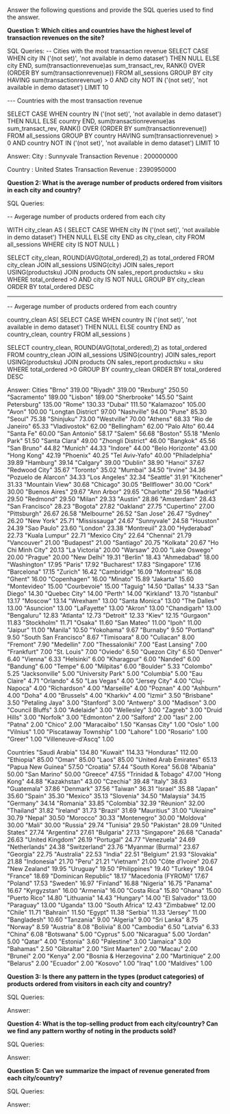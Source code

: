 Answer the following questions and provide the SQL queries used to find the answer.

    
**Question 1: Which cities and countries have the highest level of transaction revenues on the site?**


SQL Queries:
-- Cities with the most transaction revenue
SELECT CASE
        WHEN city IN ('(not set)', 'not available in demo dataset') THEN NULL
        ELSE city
    END,
    sum(transactionrevenue)as sum_transact_rev,
    RANK() OVER (ORDER BY sum(transactionrevenue))
FROM all_sessions
GROUP BY city
HAVING sum(transactionrevenue) > 0 AND city NOT IN ('(not set)', 'not available in demo dataset')
LIMIT 10

--- Countries with the most transaction revenue

SELECT CASE
        WHEN country IN ('(not set)', 'not available in demo dataset') THEN NULL
        ELSE country
    END,
    sum(transactionrevenue)as sum_transact_rev,
    RANK() OVER (ORDER BY sum(transactionrevenue))
FROM all_sessions
GROUP BY country
HAVING sum(transactionrevenue) > 0 AND country NOT IN ('(not set)', 'not available in demo dataset')
LIMIT 10


Answer:
City : Sunnyvale 
Transaction Revenue : 200000000 

Country : United States
Transaction Revenue : 2390950000



**Question 2: What is the average number of products ordered from visitors in each city and country?**


SQL Queries:

-- Avgerage number of products ordered from each city

WITH city_clean AS (
    SELECT CASE
            WHEN city IN ('(not set)', 'not available in demo dataset') THEN NULL
            ELSE city
        END as city_clean,
        city
    FROM all_sessions
	WHERE city IS NOT NULL
)


SELECT city_clean, ROUND(AVG(total_ordered),2) as total_ordered 
FROM city_clean
JOIN all_sessions USING(city)
JOIN sales_report USING(productsku)
JOIN products ON sales_report.productsku = sku
WHERE total_ordered >0 AND city IS NOT NULL
GROUP BY city_clean
ORDER BY total_ordered DESC

---

-- Avgerage number of products ordered from each country

country_clean AS(
    SELECT CASE
            WHEN country IN ('(not set)', 'not available in demo dataset') THEN NULL
            ELSE country
        END as country_clean,
        country
    FROM all_sessions
)

SELECT country_clean, ROUND(AVG(total_ordered),2) as total_ordered 
FROM country_clean
JOIN all_sessions USING(country)
JOIN sales_report USING(productsku)
JOIN products ON sales_report.productsku = sku
WHERE total_ordered >0
GROUP BY country_clean
ORDER BY total_ordered DESC



Answer:
Cities
    "Brno"	319.00
    "Riyadh"	319.00
    "Rexburg"	250.50
    "Sacramento"	189.00
    "Lisbon"	189.00
    "Sherbrooke"	145.50
    "Saint Petersburg"	135.00
    "Rome"	130.33
    "Dubai"	111.50
    "Kalamazoo"	105.00
    "Avon"	100.00
    "Longtan District"	97.00
    "Nashville"	94.00
    "Pune"	85.30
    "Seoul"	75.38
    "Shinjuku"	73.00
    "Westville"	70.00
    "Athens"	68.33
    "Rio de Janeiro"	65.33
    "Vladivostok"	62.00
    "Bellingham"	62.00
    "Palo Alto"	60.44
    "Santa Fe"	60.00
    "San Antonio"	58.17
    "Salem"	56.68
    "Boston"	55.18
    "Menlo Park"	51.50
    "Santa Clara"	49.00
    "Zhongli District"	46.00
    "Bangkok"	45.56
    "San Bruno"	44.82
    "Munich"	44.33
    "Indore"	44.00
    "Belo Horizonte"	43.00
    "Hong Kong"	42.19
    "Phoenix"	40.25
    "Tel Aviv-Yafo"	40.00
    "Philadelphia"	39.89
    "Hamburg"	39.14
    "Calgary"	39.00
    "Dublin"	38.90
    "Hanoi"	37.67
    "Redwood City"	35.67
    "Toronto"	35.02
    "Mumbai"	34.50
    "Irvine"	34.36
    "Pozuelo de Alarcon"	34.33
    "Los Angeles"	32.34
    "Seattle"	31.91
    "Kitchener"	31.33
    "Mountain View"	30.68
    "Chicago"	30.05
    "Bellflower"	30.00
    "Cork"	30.00
    "Buenos Aires"	29.67
    "Ann Arbor"	29.65
    "Charlotte"	29.56
    "Madrid"	29.50
    "Redmond"	29.50
    "Milan"	29.33
    "Austin"	28.86
    "Amsterdam"	28.43
    "San Francisco"	28.23
    "Bogota"	27.82
    "Oakland"	27.75
    "Cupertino"	27.00
    "Pittsburgh"	26.67
        26.58
    "Melbourne"	26.52
    "San Jose"	26.47
    "Sydney"	26.20
    "New York"	25.71
    "Mississauga"	24.67
    "Sunnyvale"	24.58
    "Houston"	24.39
    "Sao Paulo"	23.60
    "London"	23.38
    "Montreuil"	23.00
    "Hyderabad"	22.73
    "Kuala Lumpur"	22.71
    "Mexico City"	22.64
    "Chennai"	21.79
    "Vancouver"	21.00
    "Budapest"	21.00
    "Santiago"	20.75
    "Kolkata"	20.67
    "Ho Chi Minh City"	20.13
    "La Victoria"	20.00
    "Warsaw"	20.00
    "Lake Oswego"	20.00
    "Prague"	20.00
    "New Delhi"	19.31
    "Berlin"	18.43
    "Ahmedabad"	18.00
    "Washington"	17.95
    "Paris"	17.92
    "Bucharest"	17.83
    "Singapore"	17.16
    "Barcelona"	17.15
    "Zurich"	16.42
    "Cambridge"	16.09
    "Montreal"	16.08
    "Ghent"	16.00
    "Copenhagen"	16.00
    "Minato"	15.89
    "Jakarta"	15.60
    "Montevideo"	15.00
    "Courbevoie"	15.00
    "Taguig"	14.50
    "Dallas"	14.33
    "San Diego"	14.30
    "Quebec City"	14.00
    "Perth"	14.00
    "Kirkland"	13.70
    "Istanbul"	13.17
    "Moscow"	13.14
    "Wrexham"	13.00
    "Santa Monica"	13.00
    "The Dalles"	13.00
    "Asuncion"	13.00
    "LaFayette"	13.00
    "Akron"	13.00
    "Chandigarh"	13.00
    "Bengaluru"	12.83
    "Atlanta"	12.73
    "Detroit"	12.33
    "Kiev"	12.15
    "Gurgaon"	11.83
    "Stockholm"	11.71
    "Osaka"	11.60
    "San Mateo"	11.00
    "Ipoh"	11.00
    "Jaipur"	11.00
    "Manila"	10.50
    "Yokohama"	9.67
    "Burnaby"	9.50
    "Portland"	9.50
    "South San Francisco"	8.67
    "Timisoara"	8.00
    "Culiacan"	8.00
    "Fremont"	7.90
    "Medellin"	7.00
    "Thessaloniki"	7.00
    "East Lansing"	7.00
    "Frankfurt"	7.00
    "St. Louis"	7.00
    "Oviedo"	6.50
    "Quezon City"	6.50
    "Denver"	6.40
    "Vienna"	6.33
    "Helsinki"	6.00
    "Kharagpur"	6.00
    "Nanded"	6.00
    "Bandung"	6.00
    "Tempe"	6.00
    "Milpitas"	6.00
    "Boulder"	5.33
    "Colombo"	5.25
    "Jacksonville"	5.00
    "University Park"	5.00
    "Columbia"	5.00
    "Eau Claire"	4.71
    "Orlando"	4.50
    "Las Vegas"	4.00
    "Jersey City"	4.00
    "Cluj-Napoca"	4.00
    "Richardson"	4.00
    "Marseille"	4.00
    "Poznan"	4.00
    "Ashburn"	4.00
    "Doha"	4.00
    "Brussels"	4.00
    "Kharkiv"	4.00
    "Izmir"	3.50
    "Brisbane"	3.50
    "Petaling Jaya"	3.00
    "Stanford"	3.00
    "Antwerp"	3.00
    "Madison"	3.00
    "Council Bluffs"	3.00
    "Adelaide"	3.00
    "Wellesley"	3.00
    "Zagreb"	3.00
    "Druid Hills"	3.00
    "Norfolk"	3.00
    "Edmonton"	2.00
    "Salford"	2.00
    "Iasi"	2.00
    "Patna"	2.00
    "Chico"	2.00
    "Maracaibo"	1.50
    "Kansas City"	1.00
    "Oslo"	1.00
    "Vilnius"	1.00
    "Piscataway Township"	1.00
    "Lahore"	1.00
    "Rosario"	1.00
    "Greer"	1.00
"Villeneuve-d'Ascq"	1.00

Countries
    "Saudi Arabia"	134.80
    "Kuwait"	114.33
    "Honduras"	112.00
    "Ethiopia"	85.00
    "Oman"	85.00
    "Laos"	85.00
    "United Arab Emirates"	65.13
    "Papua New Guinea"	57.50
    "Croatia"	57.44
    "South Korea"	56.08
    "Albania"	50.00
    "San Marino"	50.00
    "Greece"	47.55
    "Trinidad & Tobago"	47.00
    "Hong Kong"	44.88
    "Kazakhstan"	43.00
    "Czechia"	39.48
    "Italy"	38.63
    "Guatemala"	37.86
    "Denmark"	37.56
    "Taiwan"	36.31
    "Israel"	35.88
    "Japan"	35.60
    "Spain"	35.30
    "Mexico"	35.13
    "Slovenia"	34.50
    "Malaysia"	34.15
    "Germany"	34.14
    "Romania"	33.85
    "Colombia"	32.39
    "Réunion"	32.00
    "Thailand"	31.82
    "Ireland"	31.73
    "Brazil"	31.69
    "Mauritius"	31.00
    "Ukraine"	30.79
    "Nepal"	30.50
    "Morocco"	30.33
    "Montenegro"	30.00
    "Moldova"	30.00
    "Mali"	30.00
    "Russia"	29.74
    "Tunisia"	29.50
    "Pakistan"	28.09
    "United States"	27.74
    "Argentina"	27.61
    "Bulgaria"	27.13
    "Singapore"	26.68
    "Canada"	26.63
    "United Kingdom"	26.19
    "Portugal"	24.77
    "Venezuela"	24.69
    "Netherlands"	24.38
    "Switzerland"	23.76
    "Myanmar (Burma)"	23.67
    "Georgia"	22.75
    "Australia"	22.53
    "India"	22.51
    "Belgium"	21.93
    "Slovakia"	21.88
    "Indonesia"	21.70
    "Peru"	21.21
    "Vietnam"	21.00
    "Côte d’Ivoire"	20.67
    "New Zealand"	19.95
    "Uruguay"	19.50
    "Philippines"	19.40
    "Turkey"	19.04
    "France"	18.69
    "Dominican Republic"	18.17
    "Macedonia (FYROM)"	17.67
    "Poland"	17.53
    "Sweden"	16.97
    "Finland"	16.88
    "Nigeria"	16.75
    "Panama"	16.67
    "Kyrgyzstan"	16.00
    "Armenia"	16.00
    "Costa Rica"	15.80
    "Ghana"	15.00
    "Puerto Rico"	14.80
    "Lithuania"	14.43
    "Hungary"	14.00
    "El Salvador"	13.00
    "Paraguay"	13.00
    "Uganda"	13.00
    "South Africa"	12.43
    "Zimbabwe"	12.00
    "Chile"	11.71
    "Bahrain"	11.50
    "Egypt"	11.38
    "Serbia"	11.33
    "Jersey"	11.00
    "Bangladesh"	10.60
    "Tanzania"	9.00
    "Algeria"	9.00
    "Sri Lanka"	8.75
    "Norway"	8.59
    "Austria"	8.08
    "Bolivia"	8.00
    "Cambodia"	6.50
    "Latvia"	6.33
    "China"	6.08
    "Botswana"	5.00
    "Cyprus"	5.00
    "Nicaragua"	5.00
    "Jordan"	5.00
    "Qatar"	4.00
    "Estonia"	3.60
    "Palestine"	3.00
    "Jamaica"	3.00
    "Bahamas"	2.50
    "Gibraltar"	2.00
    "Sint Maarten"	2.00
    "Macau"	2.00
    "Brunei"	2.00
    "Kenya"	2.00
    "Bosnia & Herzegovina"	2.00
    "Martinique"	2.00
    "Belarus"	2.00
    "Ecuador"	2.00
    "Kosovo"	1.00
    "Iraq"	1.00
    "Maldives"	1.00
   




**Question 3: Is there any pattern in the types (product categories) of products ordered from visitors in each city and country?**


SQL Queries:



Answer:





**Question 4: What is the top-selling product from each city/country? Can we find any pattern worthy of noting in the products sold?**


SQL Queries:



Answer:





**Question 5: Can we summarize the impact of revenue generated from each city/country?**

SQL Queries:



Answer:







